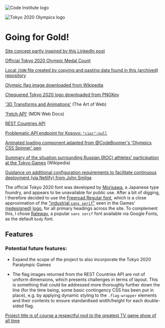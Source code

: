 ![Code Institute logo](https://codeinstitute.s3.amazonaws.com/fullstack/ci_logo_small.png)

![Tokyo 2020 Olympics logo](https://upload.wikimedia.org/wikipedia/en/thumb/1/1d/2020_Summer_Olympics_logo_new.svg/158px-2020_Summer_Olympics_logo_new.svg.png)

# Going for Gold!

[Site concept partly inspired by this LinkedIn post](https://www.linkedin.com/feed/update/urn:li:activity:6830398833353117697/)

[Official Tokyo 2020 Olympic Medal Count](https://olympics.com/tokyo-2020/olympic-games/en/results/all-sports/medal-standings.htm)

[Local `JSON` file created by copying and pasting data found in this (archived) repository](https://github.com/kevinle-1/olympic-api)

[Olympic flag image downloaded from Wikipedia](https://upload.wikimedia.org/wikipedia/commons/thumb/a/a7/Olympic_flag.svg/640px-Olympic_flag.svg.png)

[Chequered Tokyo 2020 logo downloaded from PNGKey](https://www.pngkey.com/maxpic/u2r5o0t4o0o0r5w7/)

['3D Transforms and Animations'](https://www.the-art-of-web.com/css/3d-transforms/) (The Art of Web)

['Fetch API'](https://developer.mozilla.org/en-US/docs/Web/API/Fetch_API) (MDN Web Docs)

[REST Countries API](https://restcountries.eu/)

[Problematic API endpoint for Kosovo: `"cioc":null`](https://restcountries.eu/rest/v2/alpha/xk)

[Animated loading component adapted from @CodeBoomer's 'Olympics CSS Spinner' pen](https://codepen.io/CodeBoomer/pen/BzOPPz/)

[Summary of the situation surrounding Russian (ROC) athletes' participation at the Tokyo Games](https://en.wikipedia.org/wiki/Russian_Olympic_Committee_athletes_at_the_2020_Summer_Olympics) (Wikipedia)

[Guidance on additional configuration requirements to facilitate continuous deployment (via Netlify) from John Smilga](https://www.udemy.com/course/react-tutorial-and-projects-course/learn/lecture/22778973#content)

The official Tokyo 2020 font was developed by [Morisawa](https://olympics.com/tokyo-2020/en/news/morisawa-official-font-tokyo-2020), a Japanese type foundry, and appears to be unavailable for public use. After a bit of digging, I therefore decided to use the [Freeroad Regular font](https://webfonts.ffonts.net/Freeroad-Regular.font), which is a close approximation of the ["industrial `sans serif`"](https://fontmeme.com/images/TOKYO-2020-NEW.gif) seen in the Games' [(redesigned)](https://www.theguardian.com/sport/2016/apr/25/tokyo-2020-organisers-unveil-new-logo-olympic-plagiarism-allegations) [logo](https://fontmeme.com/images/TOKYO-2020-NEW.gif), for all primary headings across the site. To complement this, I chose [Raleway](https://fonts.google.com/specimen/Raleway?query=raleway), a popular `sans serif` font available via Google Fonts, as the default `body` font.

## Features

### Potential future features:

- Expand the scope of the project to also incorporate the Tokyo 2020 Paralympic Games

- The flag images returned from the REST Countries API are not of uniform dimensions, which presents challenges in terms of layout. This is something that could be addressed more thoroughly further down the line (for the time being, some basic contingency CSS has been put in place), e.g. by applying dynamic styling to the `.flag-wrapper` elements and their contents to ensure standardised width/height for each double-sided flag.

[Project title is of course a respectful nod to the greatest TV game show of all time](https://www.youtube.com/watch?v=lTjVNwYRCNk)
